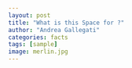 ```yaml
---
layout: post
title: "What is this Space for ?"
author: "Andrea Gallegati"
categories: facts
tags: [sample]
image: merlin.jpg
---
```


